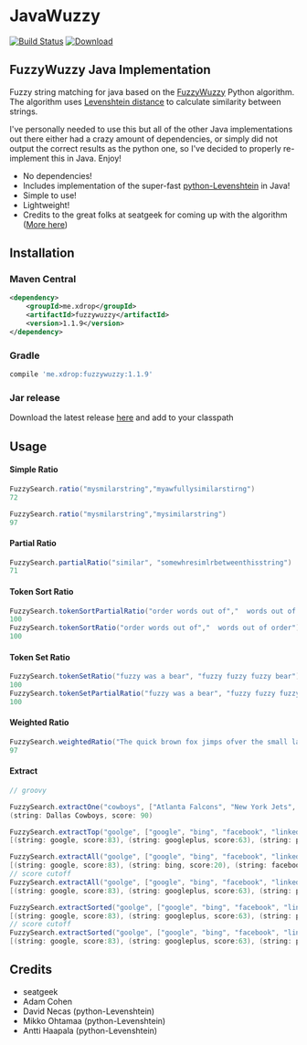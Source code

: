 # JavaWuzzy
[![Build Status](https://travis-ci.org/xdrop/fuzzywuzzy.svg?branch=master)](https://travis-ci.org/xdrop/fuzzywuzzy)  [ ![Download](https://api.bintray.com/packages/xdrop/FuzzyWuzzy-Java/fuzzywuzzy/images/download.svg?version=1.1.9) ](https://github.com/xdrop/fuzzywuzzy/releases)

## FuzzyWuzzy Java Implementation
Fuzzy string matching for java based on the [FuzzyWuzzy](https://github.com/seatgeek/fuzzywuzzy) Python algorithm. The algorithm uses [Levenshtein distance](https://en.wikipedia.org/wiki/Levenshtein_distance) to calculate similarity between strings.

I've personally needed to use this but all of the other Java implementations out there either had a crazy amount of
dependencies, or simply did not output the correct results as the python one, so I've decided to properly re-implement
this in Java. Enjoy!


* No dependencies!
* Includes implementation of the super-fast [python-Levenshtein](https://github.com/ztane/python-Levenshtein/) in Java!
* Simple to use!
* Lightweight!
* Credits to the great folks at seatgeek for coming up with the algorithm ([More here](http://chairnerd.seatgeek.com/fuzzywuzzy-fuzzy-string-matching-in-python/))


## Installation
### Maven Central
```xml
<dependency>
    <groupId>me.xdrop</groupId>
    <artifactId>fuzzywuzzy</artifactId>
    <version>1.1.9</version>
</dependency>
```

### Gradle
```gradle
compile 'me.xdrop:fuzzywuzzy:1.1.9'
```

### Jar release
Download the latest release [here](https://github.com/xdrop/fuzzywuzzy/releases) and add to your classpath

## Usage

#### Simple Ratio
```groovy
FuzzySearch.ratio("mysmilarstring","myawfullysimilarstirng")
72

FuzzySearch.ratio("mysmilarstring","mysimilarstring")
97

```

#### Partial Ratio
```groovy
FuzzySearch.partialRatio("similar", "somewhresimlrbetweenthisstring")
71
```

#### Token Sort Ratio
```groovy
FuzzySearch.tokenSortPartialRatio("order words out of","  words out of order")
100
FuzzySearch.tokenSortRatio("order words out of","  words out of order")
100
```

#### Token Set Ratio
```groovy
FuzzySearch.tokenSetRatio("fuzzy was a bear", "fuzzy fuzzy fuzzy bear")
100
FuzzySearch.tokenSetPartialRatio("fuzzy was a bear", "fuzzy fuzzy fuzzy bear")
100
```

#### Weighted Ratio
```groovy
FuzzySearch.weightedRatio("The quick brown fox jimps ofver the small lazy dog", "the quick brown fox jumps over the small lazy dog")
97
```

#### Extract
```groovy
// groovy

FuzzySearch.extractOne("cowboys", ["Atlanta Falcons", "New York Jets", "New York Giants", "Dallas Cowboys"])
(string: Dallas Cowboys, score: 90)
```
```groovy
FuzzySearch.extractTop("goolge", ["google", "bing", "facebook", "linkedin", "twitter", "googleplus", "bingnews", "plexoogl"], 3)
[(string: google, score:83), (string: googleplus, score:63), (string: plexoogl, score:43)]
```
```groovy
FuzzySearch.extractAll("goolge", ["google", "bing", "facebook", "linkedin", "twitter", "googleplus", "bingnews", "plexoogl"]);
[(string: google, score:83), (string: bing, score:20), (string: facebook, score:29), (string: linkedin, score:29), (string: twitter, score:15), (string: googleplus, score:63), (string: bingnews, score:29), (string: plexoogl, score:43)]
// score cutoff
FuzzySearch.extractAll("goolge", ["google", "bing", "facebook", "linkedin", "twitter", "googleplus", "bingnews", "plexoogl"], 40) 
[(string: google, score:83), (string: googleplus, score:63), (string: plexoogl, score:43)]
```
```groovy
FuzzySearch.extractSorted("goolge", ["google", "bing", "facebook", "linkedin", "twitter", "googleplus", "bingnews", "plexoogl"]);
[(string: google, score:83), (string: googleplus, score:63), (string: plexoogl, score:43), (string: facebook, score:29), (string: linkedin, score:29), (string: bingnews, score:29), (string: bing, score:20), (string: twitter, score:15)]
// score cutoff
FuzzySearch.extractSorted("goolge", ["google", "bing", "facebook", "linkedin", "twitter", "googleplus", "bingnews", "plexoogl"], 3);
[(string: google, score:83), (string: googleplus, score:63), (string: plexoogl, score:43)]
```

## Credits

- seatgeek
- Adam Cohen
- David Necas (python-Levenshtein)
- Mikko Ohtamaa (python-Levenshtein)
- Antti Haapala (python-Levenshtein)
